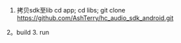 1. 拷贝sdk至lib
   cd app;
   cd libs;
   git clone https://github.com/AshTerry/hc_audio_sdk_android.git

2。build
3. run
